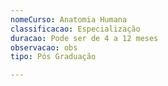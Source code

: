 ```yaml
---
nomeCurso: Anatomia Humana
classificacao: Especialização
duracao: Pode ser de 4 a 12 meses
observacao: obs
tipo: Pós Graduação

---
```


